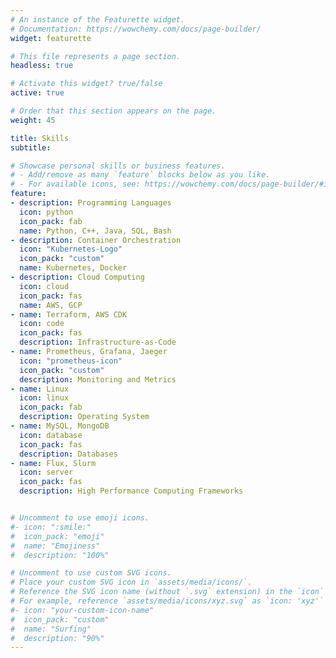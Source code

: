 ```yaml
---
# An instance of the Featurette widget.
# Documentation: https://wowchemy.com/docs/page-builder/
widget: featurette

# This file represents a page section.
headless: true

# Activate this widget? true/false
active: true

# Order that this section appears on the page.
weight: 45

title: Skills
subtitle:

# Showcase personal skills or business features.
# - Add/remove as many `feature` blocks below as you like.
# - For available icons, see: https://wowchemy.com/docs/page-builder/#icons
feature:
- description: Programming Languages
  icon: python
  icon_pack: fab
  name: Python, C++, Java, SQL, Bash
- description: Container Orchestration
  icon: "Kubernetes-Logo"
  icon_pack: "custom"
  name: Kubernetes, Docker
- description: Cloud Computing
  icon: cloud
  icon_pack: fas
  name: AWS, GCP
- name: Terraform, AWS CDK
  icon: code 
  icon_pack: fas
  description: Infrastructure-as-Code
- name: Prometheus, Grafana, Jaeger
  icon: "prometheus-icon"
  icon_pack: "custom"
  description: Monitoring and Metrics
- name: Linux
  icon: linux 
  icon_pack: fab 
  description: Operating System
- name: MySQL, MongoDB
  icon: database
  icon_pack: fas
  description: Databases
- name: Flux, Slurm
  icon: server
  icon_pack: fas
  description: High Performance Computing Frameworks


# Uncomment to use emoji icons.
#- icon: ":smile:"
#  icon_pack: "emoji"
#  name: "Emojiness"
#  description: "100%"  

# Uncomment to use custom SVG icons.
# Place your custom SVG icon in `assets/media/icons/`.
# Reference the SVG icon name (without `.svg` extension) in the `icon` field.
# For example, reference `assets/media/icons/xyz.svg` as `icon: 'xyz'`
#- icon: "your-custom-icon-name"
#  icon_pack: "custom"
#  name: "Surfing"
#  description: "90%"
---
```

